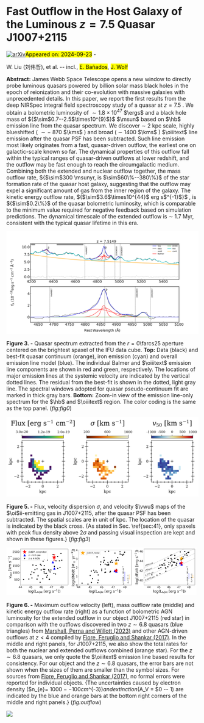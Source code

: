 <div class="macros" style="visibility:hidden;">
$\newcommand{\ensuremath}{}$
$\newcommand{\xspace}{}$
$\newcommand{\object}[1]{\texttt{#1}}$
$\newcommand{\farcs}{{.}''}$
$\newcommand{\farcm}{{.}'}$
$\newcommand{\arcsec}{''}$
$\newcommand{\arcmin}{'}$
$\newcommand{\ion}[2]{#1#2}$
$\newcommand{\textsc}[1]{\textrm{#1}}$
$\newcommand{\hl}[1]{\textrm{#1}}$
$\newcommand{\footnote}[1]{}$
$\newcommand{\ftm}{J1007+2115}$
$\newcommand{\vdag}{(v)^\dagger}$
$\newcommand$
$\newcommand$
$\newcommand{\xh}{<\chi_{H I}>}$
$\newcommand{\TQ}{t_{Q}}$
$\newcommand{\paa}{{Pa\alpha}}$
$\newcommand{\pab}{{Pa\beta}}$
$\newcommand{\av}{{A_{V}}}$
$\newcommand{\ebv}{E(B-V)}$
$\newcommand{\siv}{[S~{\sc iv}] 10.51 \mum}$
$\newcommand{\oiiitext}{[O~{\sc iii}]}$
$\newcommand{\sivtext}{[S~{\sc iv}]}$
$\newcommand{\lya}{Ly\alpha}$
$\newcommand{\cii}{[C~{\sc ii}] 158 \mum}$
$\newcommand{\ciitext}{[C~{\sc ii}]}$
$\newcommand{\mum}{\ifmmode{\rm \mu m}\else{\mum}\fi}$
$\newcommand{\vdisp}{\vdisp}$
$\newcommand{\wba}{W_{80}}$
$\newcommand{\vwu}{{v_{50}}}$
$\newcommand{\vjiu}{{v_{90}}}$
$\newcommand{\vyi}{{v_{10}}}$
$\newcommand{\vbasi}{{v_{84}}}$
$\newcommand{\vyiliu}{{v_{16}}}$
$\newcommand{\flux}{erg cm^{-2} s^{-1}}$
$\newcommand{\fsb}{erg cm^{-2} s^{-1} }$
$\newcommand{\spi}{{\it Spitzer}}$
$\newcommand{\her}{{\it Herschel}}$
$\newcommand{\oi}{\hbox{[O {\scriptsize I}]}}$
$\newcommand{\oii}{{[O {\scriptsize II}]}}$
$\newcommand{\oiii}{{[O {\scriptsize III}] \lambda5007}}$
$\newcommand{\oiiiab}{{[O {\scriptsize III}] \lambda\lambda4959,5007}}$
$\newcommand{\oiiib}{{[O {\scriptsize III}] \lambda4959}}$
$\newcommand{\nv}{\hbox{N {\scriptsize V}}}$
$\newcommand{\civ}{\hbox{C {\scriptsize IV} \lambda1549}}$
$\newcommand{\nev}{\hbox{[Ne {\scriptsize V}]}}$
$\newcommand{\nii}{\hbox{[N {\scriptsize II}]}}$
$\newcommand{\sii}{\hbox{[S {\scriptsize II}]}}$
$\newcommand{\ha}{\hbox{H\alpha}}$
$\newcommand{\hb}{\hbox{H\beta}}$
$\newcommand{\hg}{\hbox{H\gamma}}$
$\newcommand{\hd}{\hbox{H\delta}}$
$\newcommand{\mgii}{\hbox{Mg {\scriptsize II}}}$
$\newcommand{\feii}{\hbox{Fe {\scriptsize II}}}$
$\newcommand{\red}[1]{\textcolor{red}{#1}}$
$\newcommand{\blue}[1]{\textcolor{blue}{#1}}$
$\newcommand{\kms}{km s^{-1}}$
$\newcommand{\msun}{M_{\odot}}$
$\newcommand{\msunyr}{{M_{\sun} yr^{-1}}}$
$\newcommand{\lsun}{\ensuremath{\mathrm{L}_{\odot}}}$
$\newcommand{\eden}{cm^{-3}}$
$\newcommand{\momfluxsfr}{\dot{P}_{SFR} }$
$\newcommand{\momfluxagn}{\dot{P}_{QSO} }$
$\newcommand{\momfluxout}{\dot{P}_{outflow} }$
$\newcommand{\momfluxratio}{\frac{\dot{P}_{outflow}}{\dot{P}_{AGN}}}$
$\newcommand{\msigma}{M_{\bullet}-\sigma~}$
$\newcommand{\ergs}{erg s^{-1}}$
$\newcommand{\ergscm}{erg s^{-1} cm^{-2}}$
$\newcommand{\myr}{M_\odot~yr^{-1}}$
$\newcommand{\loghn}{log(\nii/\ha) }$
$\newcommand{\logohb}{log(\oiii/\hb) }$
$\newcommand$
$\newcommand$
$\newcommand$
$\newcommand$
$\newcommand$
$\newcommand$</div>



<div id="title">

# Fast Outflow in the Host Galaxy of the Luminous $z=7.5$ Quasar J1007$+$2115

</div>
<div id="comments">

[![arXiv](https://img.shields.io/badge/arXiv-2409.13189-b31b1b.svg)](https://arxiv.org/abs/2409.13189)<mark>Appeared on: 2024-09-23</mark> - 

</div>
<div id="authors">

W. Liu (刘伟哲), et al. -- incl., <mark>E. Bañados</mark>, <mark>J. Wolf</mark>

</div>
<div id="abstract">

**Abstract:** James Webb Space Telescope opens a new window to directly probe luminous quasars powered by billion solar mass black holes in the epoch of reionization and their co-evolution with massive galaxies with unprecedented details. In this paper, we report the first results from the deep NIRSpec integral field spectroscopy study of a quasar at $z = 7.5$ . We obtain a bolometric luminosity of $\sim1.8\times10^{47}$ $\ergs$ and a black hole mass of ${$\sim$0.7--2.5$\times10^{9}$}$ $\msun$ based on $\hb$ emission line from the quasar spectrum. We discover $\sim$ 2 kpc scale, highly blueshifted ( $\sim-$ 870 $\kms$ ) and broad ( $\sim$ 1400 $\kms$ ) $\oiiitext$ line emission after the quasar PSF has been subtracted. Such line emission most likely originates from a fast, quasar-driven outflow, the earliest one on galactic-scale known so far. The dynamical properties of this outflow fall within the typical ranges of quasar-driven outflows at lower redshift, and the outflow may be fast enough to reach the circumgalactic medium. Combining both the extended and nuclear outflow together, the mass outflow rate, ${$\sim$300 \msunyr, is $\sim$60\%--380\%}$ of the star formation rate of the quasar host galaxy, suggesting that the outflow may expel a significant amount of gas from the inner region of the galaxy. The kinetic energy outflow rate, ${$\sim$3.6$\times10^{44}$ erg s$^{-1}$}$ , is ${$\sim$0.2\%}$ of the quasar bolometric luminosity, which is comparable to the minimum value required for negative feedback based on simulation predictions. The dynamical timescale of the extended outflow is $\sim$ 1.7 Myr, consistent with the typical quasar lifetime in this era.

</div>

<div id="div_fig1">

<img src="tmp_2409.13189/./J1007spec.png" alt="Fig3" width="100%"/>

**Figure 3. -** Quasar spectrum extracted from the $r=0$\farcs$25$ aperture centered on the brightest spaxel of the IFU data cube. **Top:** Data (black) and best-fit quasar continuum (orange), iron emission (cyan) and overall emission line model (blue). The individual Balmer and $\oiiitext$ emission line components are shown in red and green, respectively. The locations of major emission lines at the systemic velocity are indicated by the vertical dotted lines. The residual from the best-fit is shown in the dotted, light gray line. The spectral windows adopted for quasar pseudo-continuum fit are marked in thick gray bars. **Bottom:** Zoom-in view of the emission line-only spectrum for the $\hb$ and $\oiiitext$ region. The color coding is the same as the top panel. (*fig:fig0*)

</div>
<div id="div_fig2">

<img src="tmp_2409.13189/./J1007_Fig3.png" alt="Fig5" width="100%"/>

**Figure 5. -** Flux, velocity dispersion $\sigma$, and velocity $\vwu$ maps of the $\oi$ii-emitting gas in J1007$+$2115, after the quasar PSF has been subtracted. The spatial scales are in unit of kpc. The location of the quasar is indicated by the black cross. {As stated in Sec. \ref{sec:41}, only spaxels with peak flux density above 2$\sigma$ and passing visual inspection are kept and shown in these figures.} (*fig:fig3*)

</div>
<div id="div_fig3">

<img src="tmp_2409.13189/./J1007_outflow.png" alt="Fig6.1" width="33%"/><img src="tmp_2409.13189/./J1007_outflow2.png" alt="Fig6.2" width="33%"/><img src="tmp_2409.13189/./J1007_outflow3.png" alt="Fig6.3" width="33%"/>

**Figure 6. -** Maximum outflow velocity (left), mass outflow rate (middle) and kinetic energy outflow rate (right) as a function of bolometric AGN luminosity for the extended outflow in our object J1007$+$2115 (red star) in comparison with the outflows discovered in two $z\sim6.8$ quasars (blue triangles) from [Marshall, Perna and Willott (2023)]() and other AGN-driven outflows at $z<4$ compiled by [Fiore, Feruglio and Shankar (2017)](). In the middle and right panels, for J1007$+$2115, we also show the total rates for both the nuclear and extended outflows combined (orange star). For the $z\sim6.8$ quasars, we only quote the $\oiiitext$ emission line based results for consistency. For our object and the $z\sim6.8$ quasars, the error bars are not shown when the sizes of them are smaller than the symbol sizes. For sources from [Fiore, Feruglio and Shankar (2017)](), no formal errors were reported for individual objects. {The uncertainties caused by electron density ($n_{e}= $1000 -- 100 cm$^{-3}$) and extinction ($A_V = $0 -- 1) are indicated by the blue and orange bars at the bottom right corners of the middle and right panels.} (*fig:outflow*)

</div><div id="qrcode"><img src=https://api.qrserver.com/v1/create-qr-code/?size=100x100&data="https://arxiv.org/abs/2409.13189"></div>